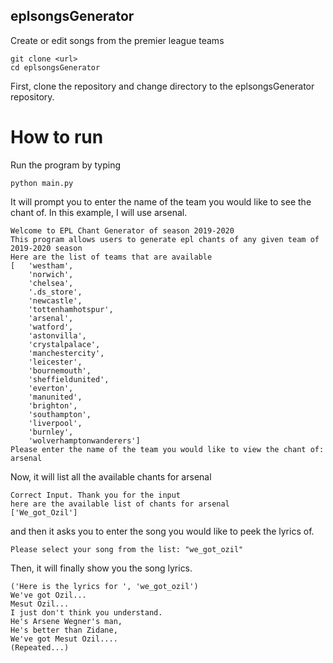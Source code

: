 ## eplsongsGenerator
Create or edit songs from the premier league teams 

```
git clone <url>
cd eplsongsGenerator
```
First, clone the repository and change directory to the eplsongsGenerator repository.

# How to run
Run the program by typing 
```
python main.py
```

It will prompt you to enter the name of the team you would like to see the chant of. In this example,
I will use arsenal.
```
Welcome to EPL Chant Generator of season 2019-2020
This program allows users to generate epl chants of any given team of 2019-2020 season
Here are the list of teams that are available
[   'westham',
    'norwich',
    'chelsea',
    '.ds_store',
    'newcastle',
    'tottenhamhotspur',
    'arsenal',
    'watford',
    'astonvilla',
    'crystalpalace',
    'manchestercity',
    'leicester',
    'bournemouth',
    'sheffieldunited',
    'everton',
    'manunited',
    'brighton',
    'southampton',
    'liverpool',
    'burnley',
    'wolverhamptonwanderers']
Please enter the name of the team you would like to view the chant of: arsenal
```

Now, it will list all the available chants for arsenal
```
Correct Input. Thank you for the input
here are the available list of chants for arsenal
['We_got_Ozil']
```

and then it asks you to enter the song you would like to peek the lyrics of. 
```
Please select your song from the list: "we_got_ozil"
```

Then, it will finally show you the song lyrics.
```
('Here is the lyrics for ', 'we_got_ozil')
We've got Ozil...
Mesut Ozil...
I just don't think you understand.
He's Arsene Wegner's man,
He's better than Zidane,
We've got Mesut Ozil....
(Repeated...)
```



